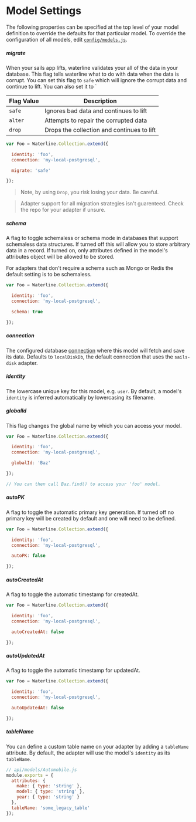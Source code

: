 # Model Settings

The following properties can be specified at the top level of your model definition to override the defaults for that particular model.  To override the configuration of all models, edit [`config/models.js`](https://github.com/balderdashy/sails-docs/blob/master/PAGE_NEEDED.md).

##### migrate
When your sails app lifts, waterline validates your all of the data in your database.  This flag tells waterline what to do with data when the data is corrupt.  You can set this flag to `safe` which will ignore the corrupt data and continue to lift.  You can also set it to ` 


| Flag Value | Description |
|-------------|--------------|
|`safe` | Ignores bad data and continues to lift |
|`alter` |Attempts to repair the corrupted data |
|`drop` | Drops the collection and continues to lift |


```javascript
var Foo = Waterline.Collection.extend({

  identity: 'foo',
  connection: 'my-local-postgresql',

  migrate: 'safe'

});
```

> Note, by using `Drop`, you risk losing your data.  Be careful.

> Adapter support for all migration strategies isn't guarenteed.  Check the repo for your adapter if unsure. 

##### schema
A flag to toggle schemaless or schema mode in databases that support schemaless data structures. If
turned off this will allow you to store arbitrary data in a record. If turned on, only attributes
defined in the model's attributes object will be allowed to be stored.

For adapters that don't require a schema such as Mongo or Redis the default setting is to be
schemaless.

```javascript
var Foo = Waterline.Collection.extend({

  identity: 'foo',
  connection: 'my-local-postgresql',

  schema: true

});
```

##### connection
The configured database [connection](http://beta.sailsjs.org/#/documentation/reference/sails.config/sails.config.connections.html) where this model will fetch and save its data.  Defaults to `localDiskDb`, the default connection that uses the `sails-disk` adapter.

##### identity
The lowercase unique key for this model, e.g. `user`.  By default, a model's `identity` is inferred automatically by lowercasing its filename.

##### globalId
This flag changes the global name by which you can access your model.

```javascript
var Foo = Waterline.Collection.extend({

  identity: 'foo',
  connection: 'my-local-postgresql',

  globalId: 'Baz'

});

// You can then call Baz.find() to access your 'foo' model.

```




##### autoPK
A flag to toggle the automatic primary key generation. If turned off no primary key will be created
by default and one will need to be defined.

```javascript
var Foo = Waterline.Collection.extend({

  identity: 'foo',
  connection: 'my-local-postgresql',

  autoPK: false

});
```

##### autoCreatedAt

A flag to toggle the automatic timestamp for createdAt.

```javascript
var Foo = Waterline.Collection.extend({

  identity: 'foo',
  connection: 'my-local-postgresql',

  autoCreatedAt: false

});
```

##### autoUpdatedAt

A flag to toggle the automatic timestamp for updatedAt.

```javascript
var Foo = Waterline.Collection.extend({

  identity: 'foo',
  connection: 'my-local-postgresql',

  autoUpdatedAt: false

});
```

##### tableName

You can define a custom table name on your adapter by adding a `tableName` attribute. By default, the adapter will use the model's `identity` as its `tableName`.

```javascript
// api/models/Automobile.js
module.exports = {
  attributes: {
    make: { type: 'string' },
    model: { type: 'string' },
    year: { type: 'string' }
  },
  tableName: 'some_legacy_table'
});
```







<docmeta name="uniqueID" value="Modelconfiguration960213">
<docmeta name="displayName" value="Model Settings">

